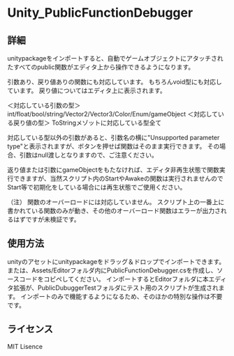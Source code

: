 # Unity_PublicFunctionDebugger

## 詳細

unitypackageをインポートすると、自動でゲームオブジェクトにアタッチされたすべてのpublic関数がエディタ上から操作できるようになります。

引数あり、戻り値ありの関数にも対応しています。
もちろんvoid型にも対応しています。
戻り値についてはエディタ上に表示されます。

＜対応している引数の型＞
int/float/bool/string/Vector2/Vector3/Color/Enum/gameObject
＜対応している戻り値の型＞
ToStringメゾットに対応している型全て

対応している型以外の引数があると、引数名の横に"Unsupported parameter type"と表示されますが、ボタンを押せば関数はそのまま実行できます。
その場合、引数はnull渡しとなりますので、ご注意ください。

返り値または引数にgameObjectをもたなければ、エディタ非再生状態で関数実行できますが、当然スクリプト内のStartやAwakeの関数は実行されませんのでStart等で初期化をしている場合には再生状態でご使用ください。

（注）
関数のオーバーロードには対応していません。
スクリプト上の一番上に書かれている関数のみが動き、その他のオーバーロード関数はエラーが出力されるはずですが未検証です。

## 使用方法

unityのアセットにunitypackageをドラッグ＆ドロップでインポートできます。
または、Assets/Editorフォルダ内にPublicFunctionDebugger.csを作成し、ソースコードをコピペしてください。
インポートするとEditorフォルダに本エディタ拡張が、PublicDubuggerTestフォルダにテスト用のスクリプトが生成されます。
インポートのみで機能するようになるため、そのほかの特別な操作は不要です。

## ライセンス
MIT Lisence
